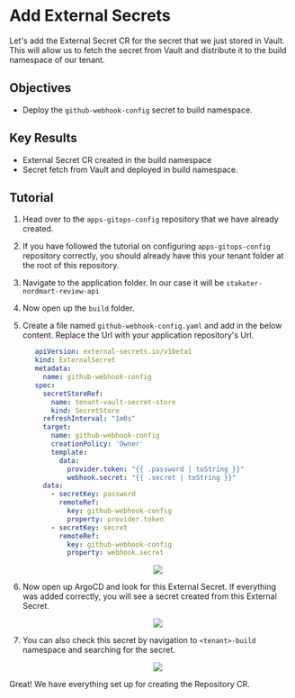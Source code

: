 # Add External Secrets

Let's add the External Secret CR for the secret that we just stored in Vault. This will allow us to fetch the secret from Vault and distribute it to the build namespace of our tenant.

## Objectives

* Deploy the `github-webhook-config` secret to build namespace.

## Key Results

* External Secret CR created in the build namespace
* Secret fetch from Vault and deployed in build namespace.

## Tutorial

1. Head over to the `apps-gitops-config` repository that we have already created.

1. If you have followed the tutorial on configuring `apps-gitops-config` repository correctly, you should already have this your tenant folder at the root of this repository.

1. Navigate to the application folder. In our case it will be `stakater-nordmart-review-api`

1. Now open up the `build` folder.

1. Create a file named `github-webhook-config.yaml` and add in the below content. Replace the Url with your application repository's Url.

    ```yaml
       apiVersion: external-secrets.io/v1beta1
       kind: ExternalSecret
       metadata:
         name: github-webhook-config
       spec:
         secretStoreRef:
           name: tenant-vault-secret-store
           kind: SecretStore
         refreshInterval: "1m0s"
         target:
           name: github-webhook-config
           creationPolicy: 'Owner'
           template:
             data:
               provider.token: "{{ .password | toString }}"
               webhook.secret: "{{ .secret | toString }}"
         data:
           - secretKey: password
             remoteRef:
               key: github-webhook-config
               property: provider.token
           - secretKey: secret
             remoteRef:
               key: github-webhook-config
               property: webhook.secret
   ```

     <div style="text-align:center"><img src="images/github-webhook-config-es.png" /></div>

1. Now open up ArgoCD and look for this External Secret. If everything was added correctly, you will see a secret created from this External Secret.

     <div style="text-align:center"><img src="images/github-webhook-config-argo.png" /></div>

1. You can also check this secret by navigation to `<tenant>-build` namespace and searching for the secret.

     <div style="text-align:center"><img src="images/github-webhook-config-secret.png" /></div>

Great! We have everything set up for creating the Repository CR.


